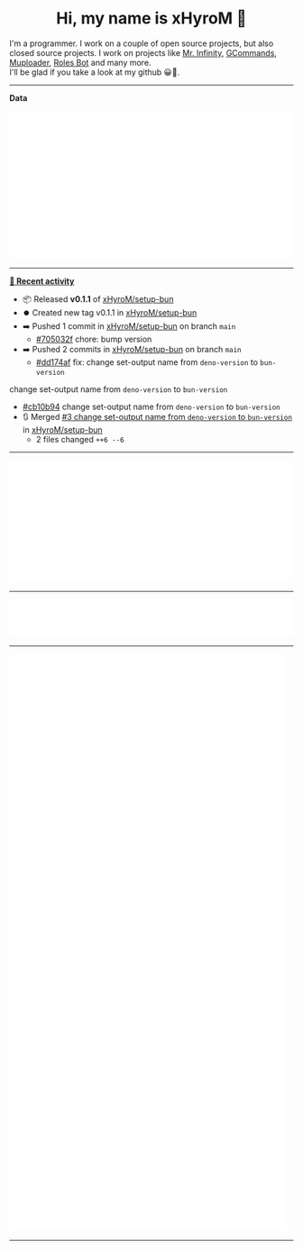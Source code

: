 <p align="center">
    <!-- <img src="https://avatars.githubusercontent.com/u/56601352" width="192" alt="hyro's pfp" /> -->
    <h1 align="center">Hi, my name is xHyroM 👋</h1>
</p>

I'm a programmer. I work on a couple of open source projects, but also closed source projects. I work on projects like [Mr. Infinity](https://discord.com/oauth2/authorize?client_id=720321585625694239&scope=bot%20applications.commands&permissions=8&redirect_uri=https://blobs.gq/imanager&prompt=consent&response_type=code), [GCommands](https://github.com/Garlic-Team/GCommands), [Muploader](https://github.com/xHyroM/Muploder), [Roles Bot](https://github.com/xHyroM/roles-bot) and many more.  
I'll be glad if you take a look at my github 😀👀.

___
**Data**

<img src="https://github.com/xHyroM/xHyroM/blob/master/.cache/base.svg">

___

**[📰 Recent activity](https://github.com/xHyroM)**
* 📦 Released **v0.1.1** of [xHyroM/setup-bun](https://github.com/xHyroM/setup-bun)
* ⏺️ Created new tag v0.1.1 in [xHyroM/setup-bun](https://github.com/xHyroM/setup-bun)
* ➡️ Pushed 1 commit in [xHyroM/setup-bun](https://github.com/xHyroM/setup-bun) on branch `main`
  * [#705032f](https://github.com/xHyroM/setup-bun/commit/705032f) chore: bump version
* ➡️ Pushed 2 commits in [xHyroM/setup-bun](https://github.com/xHyroM/setup-bun) on branch `main`
  * [#dd174af](https://github.com/xHyroM/setup-bun/commit/dd174af) fix: change set-output name from `deno-version` to `bun-version`

change set-output name from `deno-version` to `bun-version`
  * [#cb10b94](https://github.com/xHyroM/setup-bun/commit/cb10b94) change set-output name from `deno-version` to `bun-version`
* 🔃 Merged [#3 change set-output name from `deno-version` to `bun-version`](https://github.com/xHyroM/setup-bun/pull/3) in [xHyroM/setup-bun](https://github.com/xHyroM/setup-bun)
  * 2 files changed `++6 --6`


___

<img src="https://github.com/xHyroM/xHyroM/blob/master/.cache/isocalendar.svg">

___

<img src="https://github.com/xHyroM/xHyroM/blob/master/.cache/languages.svg">

___

<img src="https://github.com/xHyroM/xHyroM/blob/master/.cache/achievements.svg">

___
